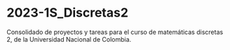 # 2023-1S_Discretas2
Consolidado de proyectos y tareas para el curso de matemáticas discretas 2, de la Universidad Nacional de Colombia.
